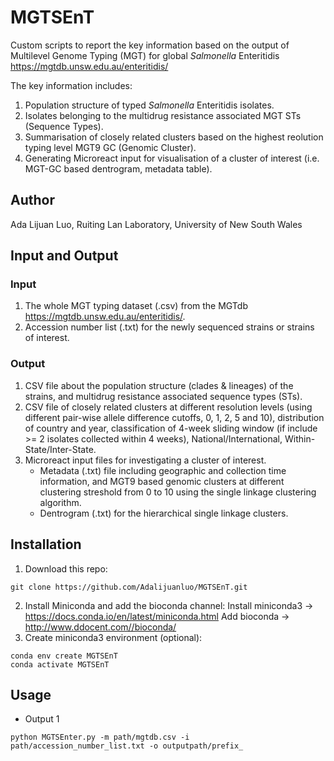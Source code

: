 # MGTSEnT
Custom scripts to report the key information based on the output of Multilevel Genome Typing (MGT)  for global _Salmonella_ Enteritidis https://mgtdb.unsw.edu.au/enteritidis/

The key information includes:
1. Population structure of typed _Salmonella_ Enteritidis isolates.
2. Isolates belonging to the multidrug resistance associated MGT STs (Sequence Types). 
3. Summarisation of closely related clusters based on the highest reolution typing level MGT9 GC (Genomic Cluster).
4. Generating Microreact input for visualisation of a cluster of interest (i.e. MGT-GC based dentrogram, metadata table). 
## Author
Ada Lijuan Luo, Ruiting Lan Laboratory, University of New South Wales
## Input and Output
### Input
1. The whole MGT typing dataset (.csv) from the MGTdb https://mgtdb.unsw.edu.au/enteritidis/.
2. Accession number list (.txt) for the newly sequenced strains or strains of interest.
### Output
1. CSV file about the population structure (clades & lineages) of the strains, and multidrug resistance associated sequence types (STs). 
2. CSV file of closely related clusters at different resolution levels (using different pair-wise allele difference cutoffs, 0, 1, 2, 5 and 10), distribution of country and year, classification of 4-week sliding window (if include >= 2 isolates collected within 4 weeks), National/International, Within-State/Inter-State. 
3. Microreact input files for investigating a cluster of interest. 
    * Metadata (.txt) file including geographic and collection time information, and MGT9 based genomic clusters at different clustering streshold from 0 to 10 using the single linkage clustering algorithm. 
    * Dentrogram (.txt) for the hierarchical single linkage clusters. 

## Installation
1. Download this repo:
````
git clone https://github.com/Adalijuanluo/MGTSEnT.git
````
2. Install Miniconda and add the bioconda channel:
Install miniconda3  -> https://docs.conda.io/en/latest/miniconda.html
Add bioconda -> http://www.ddocent.com//bioconda/
3. Create miniconda3 environment (optional):
````
conda env create MGTSEnT
conda activate MGTSEnT
````
## Usage
* Output 1
````
python MGTSEnter.py -m path/mgtdb.csv -i path/accession_number_list.txt -o outputpath/prefix_
````



